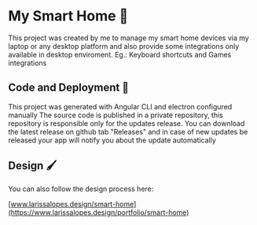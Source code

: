 # My Smart Home 🏡
This project was created by me to manage my smart home devices via my laptop or any desktop platform and also provide some integrations only available in desktop enviroment. Eg.: Keyboard shortcuts and Games integrations

## Code and Deployment 🔨
This project was generated with Angular CLI and electron configured manually
The source code is published in a private repository, this repository is responsible only for the updates release.
You can download the latest release on github tab "Releases" and in case of new updates be released your app will notify you about the update automatically

## Design 🖌️
You can also follow the design process here: 

[www.larissalopes.design/smart-home](https://www.larissalopes.design/portfolio/smart-home)
